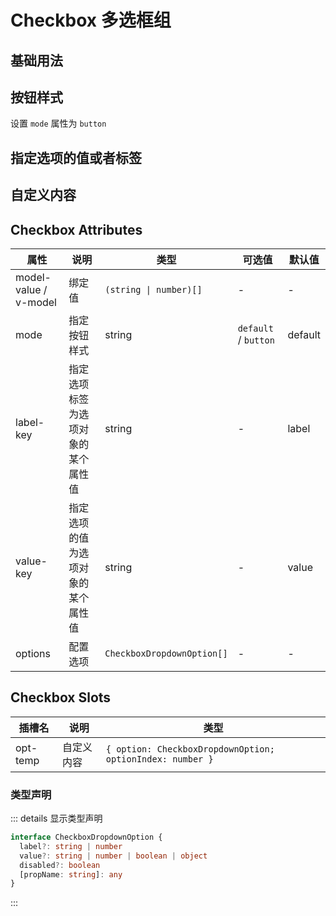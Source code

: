 # Checkbox 多选框组

## 基础用法

<preview path="../examples/checkbox/basic.vue"></preview>

## 按钮样式

设置 `mode` 属性为 `button`

<preview path="../examples/checkbox/button.vue"></preview>

## 指定选项的值或者标签

<preview path="../examples/checkbox/key.vue"></preview>

## 自定义内容

<preview path="../examples/checkbox/template.vue"></preview>

## Checkbox Attributes

| 属性                  | 说明                               | 类型                       | 可选值               | 默认值  |
| --------------------- | ---------------------------------- | -------------------------- | -------------------- | ------- |
| model-value / v-model | 绑定值                             | `(string \| number)[]`     | -                    | -       |
| mode                  | 指定按钮样式                       | string                     | `default` / `button` | default |
| label-key             | 指定选项标签为选项对象的某个属性值 | string                     | -                    | label   |
| value-key             | 指定选项的值为选项对象的某个属性值 | string                     | -                    | value   |
| options               | 配置选项                           | `CheckboxDropdownOption[]` | -                    | -       |

## Checkbox Slots

| 插槽名   | 说明       | 类型                                                      |
| -------- | ---------- | --------------------------------------------------------- |
| opt-temp | 自定义内容 | `{ option: CheckboxDropdownOption; optionIndex: number }` |

### 类型声明

::: details 显示类型声明

```typescript
interface CheckboxDropdownOption {
  label?: string | number
  value?: string | number | boolean | object
  disabled?: boolean
  [propName: string]: any
}
```

:::
